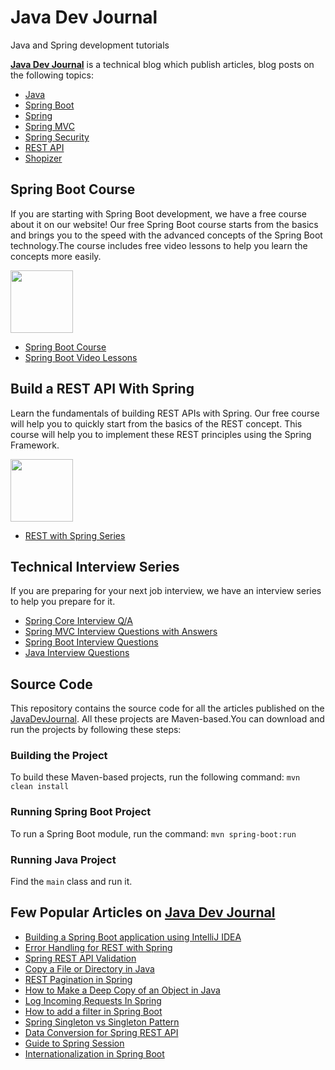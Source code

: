 # Java Dev Journal
Java and Spring development tutorials

**[Java Dev Journal][Java Dev Journal]** is a technical blog which publish articles, blog posts on the following topics:


- [Java][Java]
- [Spring Boot][Spring Boot]
- [Spring][Spring]
- [Spring MVC][Spring MVC]
- [Spring Security][Spring Security]
- [REST API][REST API]
- [Shopizer][Shopizer]


## Spring Boot Course

If you are starting with Spring Boot development, we have a free course about it on our website! Our free Spring Boot course starts from the basics and brings you to the speed with the advanced concepts of the Spring Boot technology.The course includes free video lessons to help you learn the concepts more easily.

<img src="https://prod-acb5.kxcdn.com/wp-content/uploads/2018/02/spring-boot-icon-200x196.png" height="100">

- [Spring Boot Course][Spring Boot Course]
- [Spring Boot Video Lessons][Spring Boot Video Lessons]


## Build a REST API With Spring

Learn the fundamentals of building REST APIs with Spring. Our free course will help you to quickly start from the basics of the REST concept. This course will help you to implement these REST principles using the Spring Framework.

<img src="https://prod-acb5.kxcdn.com/wp-content/uploads/2018/02/rest-icon-200x196-1.png" height="100">

- [REST with Spring Series][REST with Spring Series]


## Technical Interview Series

If you are preparing for your next job interview, we have an interview series to help you prepare for it.

- [Spring Core Interview Q/A][Spring Core Interview Q/A]
- [Spring MVC Interview Questions with Answers][Spring MVC Interview Questions with Answers]
- [Spring Boot Interview Questions][Spring Boot Interview Questions]
- [Java Interview Questions][Java Interview Questions]



## Source Code


This repository contains the source code for all the articles published on the [JavaDevJournal][JavaDevJournal]. All these projects are Maven-based.You can download and run the projects by following these steps:




### Building the Project

To build these Maven-based projects, run the following command:
`mvn clean install`


### Running Spring Boot Project

To run a Spring Boot module, run the command:
`mvn spring-boot:run `

### Running Java Project

Find the `main` class and run it.

## Few Popular Articles on [Java Dev Journal][Java Dev Journal]

- [Building a Spring Boot application using IntelliJ IDEA](https://www.javadevjournal.com/spring-boot/spring-boot-application-intellij/)
- [Error Handling for REST with Spring](https://www.javadevjournal.com/spring/exception-handling-for-rest-with-spring/)
- [Spring REST API Validation](https://www.javadevjournal.com/spring/spring-rest-api-validation/)
- [Copy a File or Directory in Java](https://www.javadevjournal.com/java/java-copy-file-directory/)
- [REST Pagination in Spring](https://www.javadevjournal.com/spring/rest-pagination-in-spring/)
- [How to Make a Deep Copy of an Object in Java](https://www.javadevjournal.com/java/java-deep-copy/)
- [Log Incoming Requests In Spring](https://www.javadevjournal.com/spring/log-incoming-requests-spring/)
- [How to add a filter in Spring Boot](https://www.javadevjournal.com/spring-boot/spring-boot-add-filter/)
- [Spring Singleton vs Singleton Pattern](https://www.javadevjournal.com/spring/spring-singleton-vs-singleton-pattern/)
- [Data Conversion for Spring REST API](https://www.javadevjournal.com/spring/data-conversion-spring-rest-api/)
- [Guide to Spring Session](https://www.javadevjournal.com/spring/spring-session/)
- [Internationalization in Spring Boot](https://www.javadevjournal.com/spring-boot/spring-boot-internationalization/)


[Java Dev Journal]: https://www.javadevjournal.com "Java Dev Journal"
[Spring Boot Course]: https://www.javadevjournal.com/spring-boot/ "Spring Boot Course"
[Spring Boot Video Lessons]: https://www.youtube.com/watch?v=ECijic3ucFs&list=PLGWM-WydG5jJWmFUe3l7YXAwFmMZWieW8 "Spring Boot Video Lessons"
[REST with Spring Series]: https://www.javadevjournal.com/rest-with-spring-series/ "REST with Spring Series"
[JavaDevJournal]: https://www.javadevjournal.com "JavaDevJournal"
[Java]: https://www.javadevjournal.com/category/java/ "Java"
[Spring]: https://www.javadevjournal.com/category/spring/ "Spring"
[Spring Boot]: https://www.javadevjournal.com/category/spring-boot/ "Spring Boot"
[Spring MVC]: https://www.javadevjournal.com/category/spring-mvc/ "Spring MVC"
[Spring Security]: https://www.javadevjournal.com/spring-security-tutorial/ "Spring Security Tutorial"
[REST API]: https://www.javadevjournal.com/category/spring/rest/ "REST API"
[Shopizer]: https://www.javadevjournal.com/category/shopizer/ "Shopizer"
[Spring Core Interview Q/A]: https://www.javadevjournal.com/spring/spring-interview-questions/ "Spring Core Interview Q/A"
[Spring MVC Interview Questions with Answers]: https://www.javadevjournal.com/spring-mvc/spring-mvc-interview-questions/ "Spring MVC Interview Questions with Answers"
[Spring Boot Interview Questions]: https://www.javadevjournal.com/spring-boot/spring-boot-interview-questions/ "Spring Boot Interview Questions"
[Java Interview Questions]: https://www.javadevjournal.com/java/java-interview-questions/ "Java Interview Questions"
[Java Dev Journal]: https://www.javadevjournal.com "Java Dev Journal"
